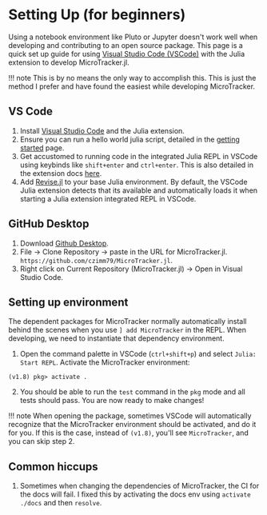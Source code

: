 # Setting Up (for beginners)

Using a notebook environment like Pluto or Jupyter doesn't work well when developing and contributing to an open source package. This page is a quick set up guide for using [Visual Studio Code (VSCode)](https://code.visualstudio.com/) with the Julia extension to develop MicroTracker.jl.

!!! note
    This is by no means the only way to accomplish this. This is just the method I prefer and have found the easiest while developing MicroTracker.

## VS Code
1. Install [Visual Studio Code](https://code.visualstudio.com/) and the Julia extension. 
2. Ensure you can run a hello world julia script, detailed in the [getting started](https://www.julia-vscode.org/docs/stable/gettingstarted/) page.
3. Get accustomed to running code in the integrated Julia REPL in VSCode using keybinds like `shift+enter` and `ctrl+enter`. This is also detailed in the extension docs [here](https://www.julia-vscode.org/docs/stable/userguide/runningcode/).
4. Add [Revise.jl](https://timholy.github.io/Revise.jl/stable/) to your base Julia environment. By default, the VSCode Julia extension detects that its available and automatically loads it when starting a Julia extension integrated REPL in VSCode.

## GitHub Desktop
1. Download [Github Desktop](https://desktop.github.com/).
2. File -> Clone Repository -> paste in the URL for MicroTracker.jl. `https://github.com/czimm79/MicroTracker.jl`.
3. Right click on Current Repository (MicroTracker.jl) -> Open in Visual Studio Code.

## Setting up environment
The dependent packages for MicroTracker normally automatically install behind the scenes when you use `] add MicroTracker` in the REPL. When developing, we need to instantiate that dependency environment.
1. Open the command palette in VSCode (`ctrl+shift+p`) and select `Julia: Start REPL`. Activate the MicroTracker environment:

```julia-REPL
(v1.8) pkg> activate .
```
2. You should be able to run the `test` command in the `pkg` mode and all tests should pass. You are now ready to make changes!

!!! note
    When opening the package, sometimes VSCode will automatically recognize that the MicroTracker environment should be activated, and do it for you. If this is the case, instead of `(v1.8)`, you'll see `MicroTracker`, and you can skip step 2.

## Common hiccups
1. Sometimes when changing the dependencies of MicroTracker, the CI for the docs will fail. I fixed this by activating the docs env using `activate ./docs` and then `resolve`.
